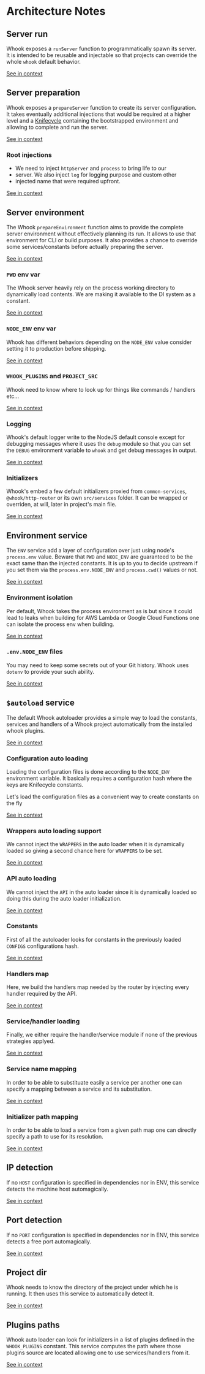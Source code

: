 [//]: # ( )
[//]: # (This file is automatically generated by the `jsarch`)
[//]: # (module. Do not change it elsewhere, changes would)
[//]: # (be overriden.)
[//]: # ( )
# Architecture Notes



## Server run

Whook exposes a `runServer` function to programmatically spawn
 its server. It is intended to be reusable and injectable so
 that projects can override the whole `whook` default behavior.

[See in context](./src/index.js#L21-L25)



## Server preparation

Whook exposes a `prepareServer` function to create its server
 configuration. It takes eventually additional injections that
 would be required at a higher level and a
 [Knifecycle](https://github.com/nfroidure/knifecycle)
 containing the bootstrapped environment and allowing
 to complete and run the server.

[See in context](./src/index.js#L50-L57)



### Root injections

* We need to inject `httpServer` and `process` to bring life to our
 *  server. We also inject `log` for logging purpose and custom other
 *  injected name that were required upfront.

[See in context](./src/index.js#L68-L72)



## Server environment

The Whook `prepareEnvironment` function aims to provide the complete
 server environment without effectively planning its run. It allows
 to use that environment for CLI or build purposes. It also
 provides a chance to override some services/constants
 before actually preparing the server.

[See in context](./src/index.js#L82-L88)



### `PWD` env var

The Whook server heavily rely on the process working directory
 to dynamically load contents. We are making it available to
 the DI system as a constant.

[See in context](./src/index.js#L97-L101)



### `NODE_ENV` env var

Whook has different behaviors depending on the `NODE_ENV` value
 consider setting it to production before shipping.

[See in context](./src/index.js#L105-L108)



### `WHOOK_PLUGINS` and `PROJECT_SRC`

Whook need to know where to look up for things like
 commands / handlers etc...

[See in context](./src/index.js#L112-L115)



### Logging

Whook's default logger write to the NodeJS default console
 except for debugging messages where it uses the `debug`
 module so that you can set the `DEBUG` environment
 variable to `whook` and get debug messages in output.

[See in context](./src/index.js#L118-L123)



### Initializers

Whook's embed a few default initializers proxied from
 `common-services`, `@whook/http-router` or its own
 `src/services` folder. It can be wrapped or overriden,
 at will, later in project's main file.

[See in context](./src/index.js#L137-L142)



## Environment service

The `ENV` service add a layer of configuration over just using
 node's `process.env` value. Beware that `PWD` and `NODE_ENV` are
 guaranteed to be the exact same than the injected constants.
 It is up to you to decide upstream if you set them via the
 `process.env.NODE_ENV` and `process.cwd()` values or not.

[See in context](./src/services/ENV.js#L7-L13)



### Environment isolation

Per default, Whook takes the process environment as is
 but since it could lead to leaks when building for
 AWS Lambda or Google Cloud Functions one can isolate
 the process env when building.

[See in context](./src/services/ENV.js#L52-L57)



### `.env.NODE_ENV` files

You may need to keep some secrets out of your Git
 history. Whook uses `dotenv` to provide your such
 ability.

[See in context](./src/services/ENV.js#L65-L69)



## `$autoload` service

The default Whook autoloader provides a simple way to
 load the constants, services and handlers of a Whook
 project automatically from the installed whook plugins.

[See in context](./src/services/_autoload.js#L14-L18)



### Configuration auto loading

Loading the configuration files is done according to the `NODE_ENV`
 environment variable. It basically requires a configuration hash
 where the keys are Knifecycle constants.

Let's load the configuration files as a convenient way
 to create constants on the fly

[See in context](./src/services/_autoload.js#L141-L148)



### Wrappers auto loading support

We cannot inject the `WRAPPERS` in the auto loader when
 it is dynamically loaded so giving a second chance here
 for `WRAPPERS` to be set.

[See in context](./src/services/_autoload.js#L88-L92)



### API auto loading

We cannot inject the `API` in the auto loader since
 it is dynamically loaded so doing this during the auto
 loader initialization.

[See in context](./src/services/_autoload.js#L75-L79)



### Constants

First of all the autoloader looks for constants in the
 previously loaded `CONFIGS` configurations hash.

[See in context](./src/services/_autoload.js#L153-L156)



### Handlers map

Here, we build the handlers map needed by the router by injecting every
 handler required by the API.

[See in context](./src/services/_autoload.js#L170-L173)



### Service/handler loading

Finally, we either require the handler/service module if
 none of the previous strategies applyed.

[See in context](./src/services/_autoload.js#L200-L203)



### Service name mapping

In order to be able to substituate easily a service per another
 one can specify a mapping between a service and its substitution.

[See in context](./src/services/_autoload.js#L128-L131)



### Initializer path mapping

In order to be able to load a service from a given path map
 one can directly specify a path to use for its resolution.

[See in context](./src/services/_autoload.js#L233-L236)



## IP detection

If no `HOST` configuration is specified in dependencies nor in ENV,
 this service detects the machine host automagically.

[See in context](./src/services/HOST.js#L5-L8)



## Port detection

If no `PORT` configuration is specified in dependencies nor in ENV,
 this service detects a free port automagically.

[See in context](./src/services/PORT.js#L5-L8)



## Project dir

Whook needs to know the directory of the project under
 which he is running. It then uses this service to
 automatically detect it.

[See in context](./src/services/PROJECT_DIR.js#L5-L10)



## Plugins paths

Whook auto loader can look for initializers in a list of
 plugins defined in the `WHOOK_PLUGINS` constant. This
 service computes the path where those plugins source are
 located allowing one to use services/handlers from it.

[See in context](./src/services/WHOOK_PLUGINS_PATHS.js#L8-L14)

